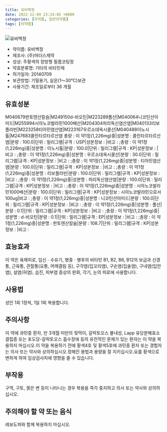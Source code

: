 ```yaml
---
title: 유비백정
date: 2022-12-09 23:24:05 +0800
categories: [의약품, 일반의약품]
tags: [의약품]
---
```

![유비백정](https://nedrug.mfds.go.kr/pbp/cmn/itemImageDownload/150186122556700000)

- 약이름: 유비백정
- 제조사: (주)마더스제약
- 성상: 주황색의 장방형 필름코팅정
- 약효분류명: 기타의 비타민제
- 허가일자: 20140709
- 보관방법: 기밀용기, 실온(1～30℃)보관
- 사용기간: 제조일로부터 36 개월
## 유효성분
M040679판토텐산칼슘|M249150d-비오틴|M223289폴산|M040064니코틴산아미드|M255994시아노코발라민1000배산|M204304피리독신염산염|M040133리보플라빈|M223258티아민염산염|M223167우르소데옥시콜산|M040488이노시톨|M247683콜린타르타르산염
총량 : 이 약1정(1,226mg)중|성분명 : 콜린타르타르산염|분량 : 100.0|단위 : 밀리그램|규격 : USP|성분정보 : |비고 : ;총량 : 이 약1정(1,226mg)중|성분명 : 이노시톨|분량 : 100.0|단위 : 밀리그램|규격 : KP|성분정보 : |비고 : ;총량 : 이 약1정(1,226mg)중|성분명 : 우르소데옥시콜산|분량 : 30.0|단위 : 밀리그램|규격 : KP|성분정보 : |비고 : ;총량 : 이 약1정(1,226mg)중|성분명 : 티아민염산염|분량 : 100.0|단위 : 밀리그램|규격 : KP|성분정보 : |비고 : ;총량 : 이 약1정(1,226mg)중|성분명 : 리보플라빈|분량 : 100.0|단위 : 밀리그램|규격 : KP|성분정보 : |비고 : ;총량 : 이 약1정(1,226mg)중|성분명 : 피리독신염산염|분량 : 100.0|단위 : 밀리그램|규격 : KP|성분정보 : |비고 : ;총량 : 이 약1정(1,226mg)중|성분명 : 시아노코발라민1000배산|분량 : 100.0|단위 : 밀리그램|규격 : KP|성분정보 : 시아노코발라민으로서 100ug|비고 : ;총량 : 이 약1정(1,226mg)중|성분명 : 니코틴산아미드|분량 : 100.0|단위 : 밀리그램|규격 : KP|성분정보 : |비고 : ;총량 : 이 약1정(1,226mg)중|성분명 : 폴산|분량 : 0.1|단위 : 밀리그램|규격 : KP|성분정보 : |비고 : ;총량 : 이 약1정(1,226mg)중|성분명 : d-비오틴|분량 : 0.1|단위 : 밀리그램|규격 : EP|성분정보 : |비고 : ;총량 : 이 약1정(1,226mg)중|성분명 : 판토텐산칼슘|분량 : 108.7|단위 : 밀리그램|규격 : KP|성분정보 : |비고 :
## 효능효과
이 약은 육체피로, 임신ㆍ수유기, 병중ㆍ병후의 비타민 B1, B2, B6, B12의 보급과 신경통, 근육통, 관절통(요통, 어깨결림 등), 구각염(입꼬리염), 구순염(입술염), 구내염(입안염), 설염(혀염), 습진, 피부염 증상의 완화, 각기, 눈의 피로에 사용합니다.
## 사용법
성인 1회 1정씩, 1일 1회 복용합니다.
## 주의사항
이 약에 과민증 환자, 만 3개월 미만의 젖먹이, 갈락토오스 불내성, Lapp 유당분해효소 결핍증 또는 포도당-갈락토오스 흡수장애 등의 유전적인 문제가 있는 환자는 이 약을 복용하지 마십시오.이 약을 복용하기 전에 황색4호 및 황색5호에 과민증 환자 또는 경험자는 의사 또는 약사와 상의하십시오.정해진 용법과 용량을 잘 지키십시오.요를 황색으로 변하게 하여 임상검사치에 영향을 줄 수 있습니다.
## 부작용
구역, 구토, 묽은 변 등이 나타나는 경우 복용을 즉각 중지하고 의사 또는 약사와 상의하십시오.
## 주의해야 할 약 또는 음식
레보도파와 함께 복용하지 마십시오.
